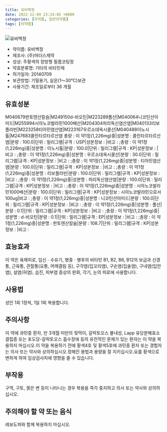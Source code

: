 ```yaml
---
title: 유비백정
date: 2022-12-09 23:24:05 +0800
categories: [의약품, 일반의약품]
tags: [의약품]
---
```

![유비백정](https://nedrug.mfds.go.kr/pbp/cmn/itemImageDownload/150186122556700000)

- 약이름: 유비백정
- 제조사: (주)마더스제약
- 성상: 주황색의 장방형 필름코팅정
- 약효분류명: 기타의 비타민제
- 허가일자: 20140709
- 보관방법: 기밀용기, 실온(1～30℃)보관
- 사용기간: 제조일로부터 36 개월
## 유효성분
M040679판토텐산칼슘|M249150d-비오틴|M223289폴산|M040064니코틴산아미드|M255994시아노코발라민1000배산|M204304피리독신염산염|M040133리보플라빈|M223258티아민염산염|M223167우르소데옥시콜산|M040488이노시톨|M247683콜린타르타르산염
총량 : 이 약1정(1,226mg)중|성분명 : 콜린타르타르산염|분량 : 100.0|단위 : 밀리그램|규격 : USP|성분정보 : |비고 : ;총량 : 이 약1정(1,226mg)중|성분명 : 이노시톨|분량 : 100.0|단위 : 밀리그램|규격 : KP|성분정보 : |비고 : ;총량 : 이 약1정(1,226mg)중|성분명 : 우르소데옥시콜산|분량 : 30.0|단위 : 밀리그램|규격 : KP|성분정보 : |비고 : ;총량 : 이 약1정(1,226mg)중|성분명 : 티아민염산염|분량 : 100.0|단위 : 밀리그램|규격 : KP|성분정보 : |비고 : ;총량 : 이 약1정(1,226mg)중|성분명 : 리보플라빈|분량 : 100.0|단위 : 밀리그램|규격 : KP|성분정보 : |비고 : ;총량 : 이 약1정(1,226mg)중|성분명 : 피리독신염산염|분량 : 100.0|단위 : 밀리그램|규격 : KP|성분정보 : |비고 : ;총량 : 이 약1정(1,226mg)중|성분명 : 시아노코발라민1000배산|분량 : 100.0|단위 : 밀리그램|규격 : KP|성분정보 : 시아노코발라민으로서 100ug|비고 : ;총량 : 이 약1정(1,226mg)중|성분명 : 니코틴산아미드|분량 : 100.0|단위 : 밀리그램|규격 : KP|성분정보 : |비고 : ;총량 : 이 약1정(1,226mg)중|성분명 : 폴산|분량 : 0.1|단위 : 밀리그램|규격 : KP|성분정보 : |비고 : ;총량 : 이 약1정(1,226mg)중|성분명 : d-비오틴|분량 : 0.1|단위 : 밀리그램|규격 : EP|성분정보 : |비고 : ;총량 : 이 약1정(1,226mg)중|성분명 : 판토텐산칼슘|분량 : 108.7|단위 : 밀리그램|규격 : KP|성분정보 : |비고 :
## 효능효과
이 약은 육체피로, 임신ㆍ수유기, 병중ㆍ병후의 비타민 B1, B2, B6, B12의 보급과 신경통, 근육통, 관절통(요통, 어깨결림 등), 구각염(입꼬리염), 구순염(입술염), 구내염(입안염), 설염(혀염), 습진, 피부염 증상의 완화, 각기, 눈의 피로에 사용합니다.
## 사용법
성인 1회 1정씩, 1일 1회 복용합니다.
## 주의사항
이 약에 과민증 환자, 만 3개월 미만의 젖먹이, 갈락토오스 불내성, Lapp 유당분해효소 결핍증 또는 포도당-갈락토오스 흡수장애 등의 유전적인 문제가 있는 환자는 이 약을 복용하지 마십시오.이 약을 복용하기 전에 황색4호 및 황색5호에 과민증 환자 또는 경험자는 의사 또는 약사와 상의하십시오.정해진 용법과 용량을 잘 지키십시오.요를 황색으로 변하게 하여 임상검사치에 영향을 줄 수 있습니다.
## 부작용
구역, 구토, 묽은 변 등이 나타나는 경우 복용을 즉각 중지하고 의사 또는 약사와 상의하십시오.
## 주의해야 할 약 또는 음식
레보도파와 함께 복용하지 마십시오.
